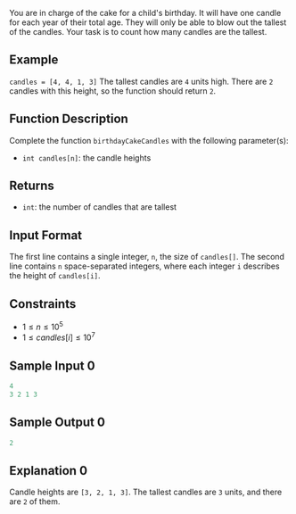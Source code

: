 You are in charge of the cake for a child's birthday. It will have one candle for each year of their total age. They will only be able to blow out the tallest of the candles. Your task is to count how many candles are the tallest.

## Example
`candles = [4, 4, 1, 3]`
The tallest candles are `4` units high. There are `2` candles with this height, so the function should return `2`.

## Function Description
Complete the function `birthdayCakeCandles` with the following parameter(s):
- `int candles[n]`: the candle heights

## Returns
- `int`: the number of candles that are tallest

## Input Format
The first line contains a single integer, `n`, the size of `candles[]`.
The second line contains `n` space-separated integers, where each integer `i` describes the height of `candles[i]`.

## Constraints
- $1 \leq n \leq 10^5$
- $1 \leq candles[i] \leq 10^7$

## Sample Input 0
```c++
4
3 2 1 3
```

## Sample Output 0
```c++
2
```

## Explanation 0
Candle heights are `[3, 2, 1, 3]`. The tallest candles are `3` units, and there are `2` of them.